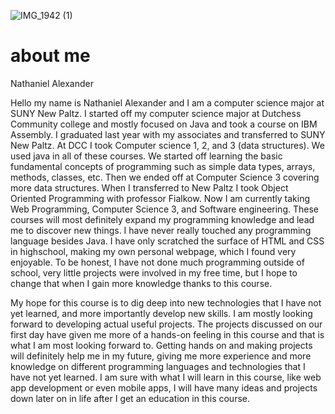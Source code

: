![IMG_1942 (1)](https://user-images.githubusercontent.com/89500945/131275863-827e3ee0-0747-4865-91af-36ba7d442c5e.jpg)
# about me
Nathaniel Alexander

Hello my name is Nathaniel Alexander and I am a computer science major at SUNY New Paltz. I started off my computer science major at Dutchess Community college and mostly focused on Java and took a course on IBM Assembly. I graduated last year with my associates and transferred to SUNY New Paltz. At DCC I took Computer science 1, 2, and 3 (data structures). We used java in all of these courses. We started off learning the basic fundamental concepts of programming such as simple data types, arrays, methods, classes, etc. Then we ended off at Computer Science 3 covering more data structures. When I transferred to New Paltz I took Object Oriented Programming with professor Fialkow. Now I am currently taking Web Programming, Computer Science 3, and Software engineering. These courses will most definitely expand my programming knowledge and lead me to discover new things. I have never really touched any programming language besides Java. I have only scratched the surface of HTML and CSS in highschool, making my own personal webpage, which I found very enjoyable. To be honest, I have not done much programming outside of school, very little projects were involved in my free time, but I hope to change that when I gain more knowledge thanks to this course.

My hope for this course is to dig deep into new technologies that I have not yet learned, and more importantly develop new skills. I am mostly looking forward to developing actual useful projects. The projects discussed on our first day have given me more of a hands-on feeling in this course and that is what I am most looking forward to. Getting hands on and making projects will definitely help me in my future, giving me more experience and more knowledge on different programming languages and technologies that I have not yet learned. I am sure with what I will learn in this course, like web app development or even mobile apps, I will have many ideas and projects down later on in life after I get an education in this course.
